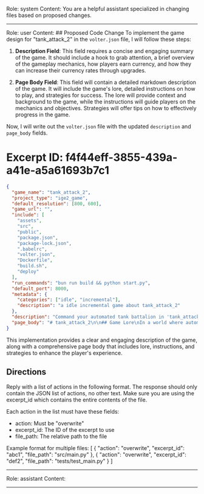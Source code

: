 Role: system
Content: You are a helpful assistant specialized in changing files based on proposed changes.
__________________
Role: user
Content: ## Proposed Code Change
To implement the game design for "tank_attack_2" in the `volter.json` file, I will follow these steps:

1. **Description Field**: This field requires a concise and engaging summary of the game. It should include a hook to grab attention, a brief overview of the gameplay mechanics, how players earn currency, and how they can increase their currency rates through upgrades.

2. **Page Body Field**: This field will contain a detailed markdown description of the game. It will include the game's lore, detailed instructions on how to play, and strategies for success. The lore will provide context and background to the game, while the instructions will guide players on the mechanics and objectives. Strategies will offer tips on how to effectively progress in the game.

Now, I will write out the `volter.json` file with the updated `description` and `page_body` fields.

# Excerpt ID: f4f44eff-3855-439a-a41e-a5a61693b7c1
```json volter.json
{
  "game_name": "tank_attack_2",
  "project_type": "ige2_game",
  "default_resolution": [800, 600],
  "game_url": "",
  "include": [
    "assets",
    "src",
    "public",
    "package.json",
    "package-lock.json",
    ".babelrc",
    "volter.json",
    "Dockerfile",
    "build.sh",
    "deploy"
  ],
  "run_commands": "bun run build && python start.py",
  "default_port": 8000,
  "metadata": {
    "categories": ["idle", "incremental"],
    "description": "a idle incremental game about tank_attack_2"
  },
  "description": "Command your automated tank battalion in 'tank_attack_2', an engaging idle incremental game where strategy meets automation. Watch as your tanks autonomously engage enemy bases, earning credits with each victory. Use these credits to upgrade your forces, increasing tank numbers, health, damage, speed, and base rewards to dominate the battlefield.",
  "page_body": "# tank_attack_2\n\n## Game Lore\nIn a world where automated warfare reigns supreme, you are the commander of a relentless tank battalion. Your mission: to destroy enemy bases and assert dominance over the battlefield. As your tanks march forward, they embody the spirit of unyielding progress, driven by your strategic upgrades.\n\n## Instructions\n- **Objective**: Destroy enemy bases to earn credits.\n- **Gameplay**: Tanks automatically spawn on the left and move towards enemy bases on the right. They attack the nearest base and continue to the next once a base is destroyed.\n- **Respawning**: Tanks and bases respawn after a short delay, ensuring continuous action.\n\n## Currency Accumulation\n- Earn credits each time a tank destroys an enemy base.\n- Use credits to purchase upgrades, doubling the power of your forces with each investment.\n\n## Upgrades\n- **Tank Count**: Increase the number of tanks on the field.\n- **Tank Health**: Enhance tank durability against enemy defenses.\n- **Tank Damage**: Boost the damage output of your tanks.\n- **Tank Speed**: Accelerate tank movement across the battlefield.\n- **Base Reward**: Amplify the credits earned per destroyed base.\n\n## Strategies\n- Focus on upgrading Tank Count and Damage early to maximize your offensive capabilities.\n- Balance your upgrades to ensure tanks are durable and fast enough to reach and destroy bases efficiently.\n- Prioritize Base Reward upgrades to accelerate your credit accumulation, enabling faster progression.\n\nEmbrace the automation, strategize your upgrades, and lead your tanks to victory in 'tank_attack_2'!"
}
```

This implementation provides a clear and engaging description of the game, along with a comprehensive page body that includes lore, instructions, and strategies to enhance the player's experience.

## Directions
Reply with a list of actions in the following format. The response should only contain the JSON list of actions, no other text.
Make sure you are using the excerpt_id which contains the entire contents of the file.

Each action in the list must have these fields:
- action: Must be "overwrite"
- excerpt_id: The ID of the excerpt to use
- file_path: The relative path to the file

Example format for multiple files:
[
    {
        "action": "overwrite",
        "excerpt_id": "abc1",
        "file_path": "src/main.py"
    },
    {
        "action": "overwrite",
        "excerpt_id": "def2",
        "file_path": "tests/test_main.py"
    }
]
__________________
Role: assistant
Content: 
__________________
